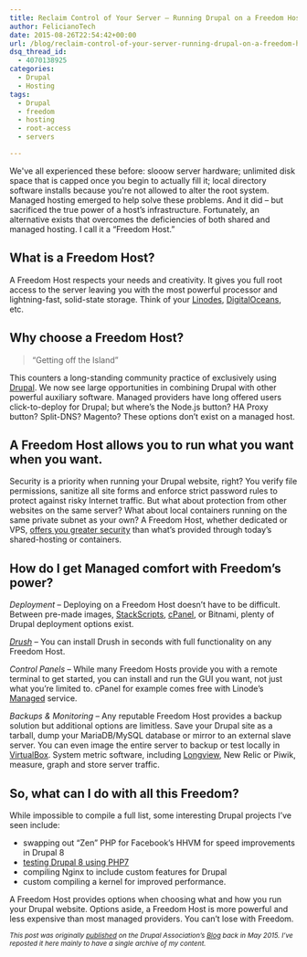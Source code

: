 ```yaml
---
title: Reclaim Control of Your Server – Running Drupal on a Freedom Host
author: FelicianoTech
date: 2015-08-26T22:54:42+00:00
url: /blog/reclaim-control-of-your-server-running-drupal-on-a-freedom-host/
dsq_thread_id:
  - 4070138925
categories:
  - Drupal
  - Hosting
tags:
  - Drupal
  - freedom
  - hosting
  - root-access
  - servers

---
```

We've all experienced these before: slooow server hardware; unlimited disk space that is capped once you begin to actually fill it; local directory software installs because you're not allowed to alter the root system. Managed hosting emerged to help solve these problems. And it did &#8211; but sacrificed the true power of a host&#8217;s infrastructure. Fortunately, an alternative exists that overcomes the deficiencies of both shared and managed hosting. I call it a “Freedom Host.”

## What is a Freedom Host?

A Freedom Host respects your needs and creativity. It gives you full root access to the server leaving you with the most powerful processor and lightning-fast, solid-state storage. Think of your <a href="https://www.linode.com/" target="_blank">Linodes</a>, <a href="https://www.digitalocean.com/" target="_blank">DigitalOceans</a>, etc.

## Why choose a Freedom Host?

> &#8220;Getting off the Island&#8221;

This counters a long-standing community practice of exclusively using <a href="https://www.drupal.org/" target="_blank" data-proofer-ignore>Drupal</a>. We now see large opportunities in combining Drupal with other powerful auxiliary software. Managed providers have long offered users click-to-deploy for Drupal; but where’s the Node.js button? HA Proxy button? Split-DNS? Magento? These options don&#8217;t exist on a managed host.

## A Freedom Host allows you to run what you want when you want.

Security is a priority when running your Drupal website, right? You verify file permissions, sanitize all site forms and enforce strict password rules to protect against risky Internet traffic. But what about protection from other websites on the same server? What about local containers running on the same private subnet as your own? A Freedom Host, whether dedicated or VPS, [offers you greater security][1] than what&#8217;s provided through today&#8217;s shared-hosting or containers.

## How do I get Managed comfort with Freedom’s power?

_Deployment_ &#8211; Deploying on a Freedom Host doesn&#8217;t have to be difficult. Between pre-made images, [StackScripts][2], [cPanel][3], or Bitnami, plenty of Drupal deployment options exist.

_<a href="https://github.com/drush-ops/drush" target="_blank">Drush</a>_ – You can install Drush in seconds with full functionality on any Freedom Host.

_Control Panels_ &#8211; While many Freedom Hosts provide you with a remote terminal to get started, you can install and run the GUI you want, not just what you&#8217;re limited to. cPanel for example comes free with Linode&#8217;s <a href="https://www.linode.com/managed" target="_blank">Managed</a> service.

_Backups & Monitoring_ &#8211; Any reputable Freedom Host provides a backup solution but additional options are limitless. Save your Drupal site as a tarball, dump your MariaDB/MySQL database or mirror to an external slave server. You can even image the entire server to backup or test locally in [VirtualBox][4]. System metric software, including [Longview][5], New Relic or Piwik, measure, graph and store server traffic.

## So, what can I do with all this Freedom?

While impossible to compile a full list, some interesting Drupal projects I&#8217;ve seen include:

  * swapping out “Zen” PHP for Facebook’s HHVM for speed improvements in Drupal 8
  * <a href="http://www.midwesternmac.com/blogs/jeff-geerling/major-improvements-drupal-vm" target="_blank">testing Drupal 8 using PHP7</a>
  * compiling Nginx to include custom features for Drupal
  * custom compiling a kernel for improved performance.

A Freedom Host provides options when choosing what and how you run your Drupal website. Options aside, a Freedom Host is more powerful and less expensive than most managed providers. You can&#8217;t lose with Freedom.

_<span style="font-size: smaller;">This post was originally <a href="https://assoc.drupal.org/blog/felicianotech/sponsored-post-reclaim-control-your-server-running-drupal-freedom-host" target="_blank" data-proofer-ignore>published</a> on the Drupal Association&#8217;s <a href="https://www.drupal.org/association/blog" target="_blank" data-proofer-ignore>Blog</a> back in May 2015. I&#8217;ve reposted it here mainly to have a single archive of my content.</span>_

 [1]: https://zeltser.com/security-risks-and-benefits-of-docker-application/
 [2]: https://www.linode.com/stackscripts
 [3]: http://cpanel.com/
 [4]: https://www.virtualbox.org/
 [5]: https://www.linode.com/longview
